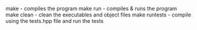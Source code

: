 make - compiles the program
make run - compiles & runs the program
make clean - clean the executables and object files
make runtests - compile using the tests.hpp file and run the tests
